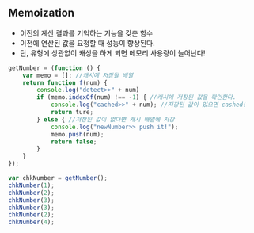 ## Memoization

+ 이전의 계산 결과를 기억하는 기능을 갖춘 함수
+ 이전에 연산된 값을 요청할 때 성능이 향상된다.
+ 단, 유형에 상관없이 캐싱을 하게 되면 메모리 사용량이 늘어난다!

```js
getNumber = (function () {
    var memo = []; //캐시에 저장될 배열
    return function f(num) {
        console.log("detect>>" + num)
        if (memo.indexOf(num) !== -1) { //캐시에 저장된 값을 확인한다.
            console.log("cached>>" + num); //저장된 값이 있으면 cashed!
            return ture;
        } else { //저장된 값이 없다면 캐시 배열에 저장 
            console.log("newNumber>> push it!");
            memo.push(num); 
            return false;
        }
    }
});

var chkNumber = getNumber();
chkNumber(1);
chkNumber(2);
chkNumber(3);
chkNumber(3);
chkNumber(2);
chkNumber(4);
```